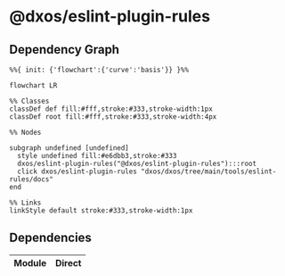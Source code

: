 # @dxos/eslint-plugin-rules



## Dependency Graph

```mermaid
%%{ init: {'flowchart':{'curve':'basis'}} }%%

flowchart LR

%% Classes
classDef def fill:#fff,stroke:#333,stroke-width:1px
classDef root fill:#fff,stroke:#333,stroke-width:4px

%% Nodes

subgraph undefined [undefined]
  style undefined fill:#e6dbb3,stroke:#333
  dxos/eslint-plugin-rules("@dxos/eslint-plugin-rules"):::root
  click dxos/eslint-plugin-rules "dxos/dxos/tree/main/tools/eslint-rules/docs"
end

%% Links
linkStyle default stroke:#333,stroke-width:1px
```

## Dependencies

| Module | Direct |
|---|---|
